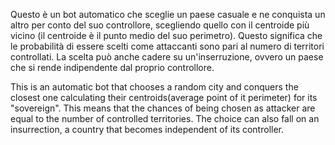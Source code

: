 Questo è un bot automatico che sceglie un paese casuale e ne conquista un altro per conto del suo controllore, 
scegliendo quello con il centroide più vicino (il centroide è il punto medio del suo perimetro). 
Questo significa che le probabilità di essere scelti come attaccanti sono pari al numero di territori controllati.
La scelta può anche cadere su un'inserruzione, ovvero un paese che si rende indipendente dal proprio controllore.

This is an automatic bot that chooses a random city and conquers the closest one
calculating their centroids(average point of it perimeter) for its "sovereign". 
This means that the chances of being chosen as attacker are equal to the number of controlled territories.
The choice can also fall on an insurrection, a country that becomes independent of its controller.
